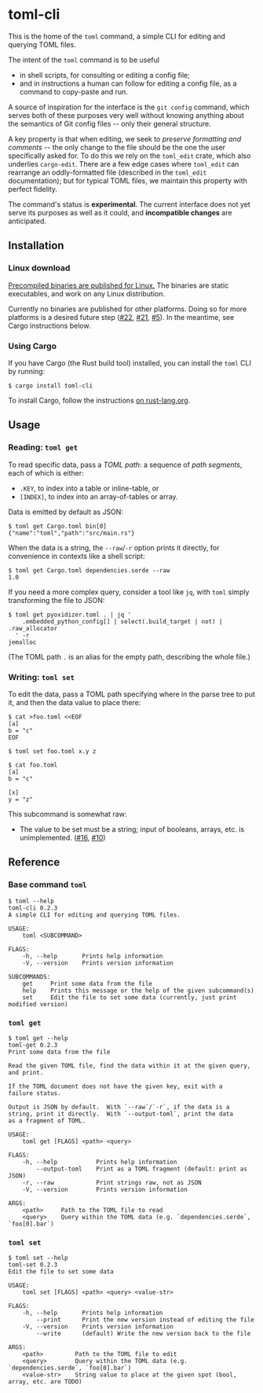 # toml-cli

This is the home of the `toml` command, a simple CLI for editing
and querying TOML files.

The intent of the `toml` command is to be useful
 * in shell scripts, for consulting or editing a config file;
 * and in instructions a human can follow for editing a config file,
   as a command to copy-paste and run.

A source of inspiration for the interface is the `git config` command,
which serves both of these purposes very well without knowing anything
about the semantics of Git config files -- only their general
structure.

A key property is that when editing, we seek to *preserve formatting
and comments* -- the only change to the file should be the one the
user specifically asked for.  To do this we rely on the `toml_edit`
crate, which also underlies `cargo-edit`.  There are a few edge cases
where `toml_edit` can rearrange an oddly-formatted file (described in
the `toml_edit` documentation); but for typical TOML files, we
maintain this property with perfect fidelity.

The command's status is **experimental**.  The current interface does
not yet serve its purposes as well as it could, and **incompatible
changes** are anticipated.


## Installation

### Linux download

[Precompiled binaries are published for Linux.][releases]
The binaries are static executables, and work on any Linux
distribution.

Currently no binaries are published for other platforms.
Doing so for more platforms is a desired future step
([#22], [#21], [#5]).  In the meantime, see Cargo instructions below.

[releases]: https://github.com/gnprice/toml-cli/releases


### Using Cargo

If you have Cargo (the Rust build tool) installed, you can install the
`toml` CLI by running:
```
$ cargo install toml-cli
```

To install Cargo, follow the instructions [on rust-lang.org][install-rust].

[install-rust]: https://www.rust-lang.org/learn/get-started

[#5]: https://github.com/gnprice/toml-cli/issues/5
[#21]: https://github.com/gnprice/toml-cli/issues/21
[#22]: https://github.com/gnprice/toml-cli/issues/22


## Usage

### Reading: `toml get`

To read specific data, pass a *TOML path*: a sequence of *path
segments*, each of which is either:
 * `.KEY`, to index into a table or inline-table, or
 * `[INDEX]`, to index into an array-of-tables or array.

Data is emitted by default as JSON:

```
$ toml get Cargo.toml bin[0]
{"name":"toml","path":"src/main.rs"}
```

When the data is a string, the `--raw`/`-r` option prints it directly,
for convenience in contexts like a shell script:

```
$ toml get Cargo.toml dependencies.serde --raw
1.0
```

If you need a more complex query, consider a tool like `jq`, with
`toml` simply transforming the file to JSON:

```
$ toml get pyoxidizer.toml . | jq '
    .embedded_python_config[] | select(.build_target | not) | .raw_allocator
  ' -r
jemalloc
```

(The TOML path `.` is an alias for the empty path, describing the
whole file.)


### Writing: `toml set`

To edit the data, pass a TOML path specifying where in the parse tree
to put it, and then the data value to place there:

```
$ cat >foo.toml <<EOF
[a]
b = "c"
EOF

$ toml set foo.toml x.y z

$ cat foo.toml
[a]
b = "c"

[x]
y = "z"
```

This subcommand is somewhat raw:
 * The value to be set must be a string; input of booleans, arrays, etc.
   is unimplemented. ([#16], [#10])

[#10]: https://github.com/gnprice/toml-cli/issues/10
[#16]: https://github.com/gnprice/toml-cli/issues/16


## Reference

### Base command `toml`

```
$ toml --help
toml-cli 0.2.3
A simple CLI for editing and querying TOML files.

USAGE:
    toml <SUBCOMMAND>

FLAGS:
    -h, --help       Prints help information
    -V, --version    Prints version information

SUBCOMMANDS:
    get     Print some data from the file
    help    Prints this message or the help of the given subcommand(s)
    set     Edit the file to set some data (currently, just print modified version)
```

### `toml get`

```
$ toml get --help
toml-get 0.2.3
Print some data from the file

Read the given TOML file, find the data within it at the given query,
and print.

If the TOML document does not have the given key, exit with a
failure status.

Output is JSON by default.  With `--raw`/`-r`, if the data is a
string, print it directly.  With `--output-toml`, print the data
as a fragment of TOML.

USAGE:
    toml get [FLAGS] <path> <query>

FLAGS:
    -h, --help           Prints help information
        --output-toml    Print as a TOML fragment (default: print as JSON)
    -r, --raw            Print strings raw, not as JSON
    -V, --version        Prints version information

ARGS:
    <path>     Path to the TOML file to read
    <query>    Query within the TOML data (e.g. `dependencies.serde`, `foo[0].bar`)
```

### `toml set`

```
$ toml set --help
toml-set 0.2.3
Edit the file to set some data

USAGE:
    toml set [FLAGS] <path> <query> <value-str>

FLAGS:
    -h, --help       Prints help information
        --print      Print the new version instead of editing the file
    -V, --version    Prints version information
        --write      (default) Write the new version back to the file

ARGS:
    <path>         Path to the TOML file to edit
    <query>        Query within the TOML data (e.g. `dependencies.serde`, `foo[0].bar`)
    <value-str>    String value to place at the given spot (bool, array, etc. are TODO)
```
